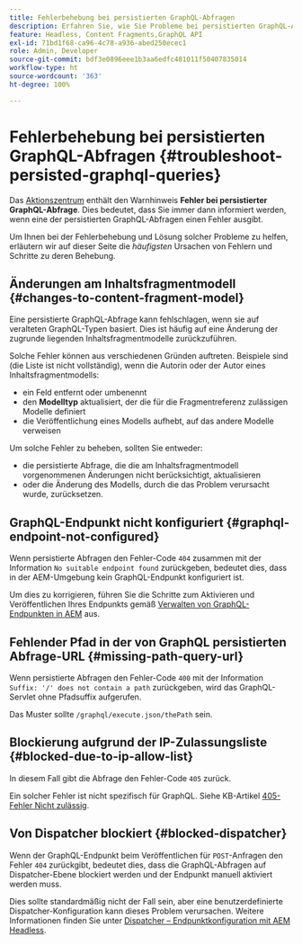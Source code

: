 ```yaml
---
title: Fehlerbehebung bei persistierten GraphQL-Abfragen
description: Erfahren Sie, wie Sie Probleme bei persistierten GraphQL-Abfragen in Adobe Experience Manager as a Cloud Service beheben können.
feature: Headless, Content Fragments,GraphQL API
exl-id: 71bd1f68-ca96-4c78-a936-abed250ecec1
role: Admin, Developer
source-git-commit: bdf3e0896eee1b3aa6edfc481011f50407835014
workflow-type: ht
source-wordcount: '363'
ht-degree: 100%

---
```


# Fehlerbehebung bei persistierten GraphQL-Abfragen {#troubleshoot-persisted-graphql-queries}

Das [Aktionszentrum](/help/operations/actions-center.md) enthält den Warnhinweis **Fehler bei persistierter GraphQL-Abfrage**. Dies bedeutet, dass Sie immer dann informiert werden, wenn eine der persistierten GraphQL-Abfragen einen Fehler ausgibt.

Um Ihnen bei der Fehlerbehebung und Lösung solcher Probleme zu helfen, erläutern wir auf dieser Seite die *häufigsten* Ursachen von Fehlern und Schritte zu deren Behebung.

## Änderungen am Inhaltsfragmentmodell {#changes-to-content-fragment-model}

Eine persistierte GraphQL-Abfrage kann fehlschlagen, wenn sie auf veralteten GraphQL-Typen basiert. Dies ist häufig auf eine Änderung der zugrunde liegenden Inhaltsfragmentmodelle zurückzuführen.

Solche Fehler können aus verschiedenen Gründen auftreten. Beispiele sind (die Liste ist nicht vollständig), wenn die Autorin oder der Autor eines Inhaltsfragmentmodells:

* ein Feld entfernt oder umbenennt
* den **Modelltyp** aktualisiert, der die für die Fragmentreferenz zulässigen Modelle definiert
* die Veröffentlichung eines Modells aufhebt, auf das andere Modelle verweisen

Um solche Fehler zu beheben, sollten Sie entweder:

* die persistierte Abfrage, die die am Inhaltsfragmentmodell vorgenommenen Änderungen nicht berücksichtigt, aktualisieren
* oder die Änderung des Modells, durch die das Problem verursacht wurde, zurücksetzen.

## GraphQL-Endpunkt nicht konfiguriert {#graphql-endpoint-not-configured}

Wenn persistierte Abfragen den Fehler-Code `404` zusammen mit der Information `No suitable endpoint found` zurückgeben, bedeutet dies, dass in der AEM-Umgebung kein GraphQL-Endpunkt konfiguriert ist.

Um dies zu korrigieren, führen Sie die Schritte zum Aktivieren und Veröffentlichen Ihres Endpunkts gemäß [Verwalten von GraphQL-Endpunkten in AEM](/help/headless/graphql-api/graphql-endpoint.md) aus.

## Fehlender Pfad in der von GraphQL persistierten Abfrage-URL {#missing-path-query-url}

Wenn persistierte Abfragen den Fehler-Code `400` mit der Information `Suffix: '/' does not contain a path` zurückgeben, wird das GraphQL-Servlet ohne Pfadsuffix aufgerufen.

Das Muster sollte `/graphql/execute.json/thePath` sein.

## Blockierung aufgrund der IP-Zulassungsliste {#blocked-due-to-ip-allow-list}

In diesem Fall gibt die Abfrage den Fehler-Code `405` zurück.

Ein solcher Fehler ist nicht spezifisch für GraphQL. Siehe KB-Artikel [405-Fehler Nicht zulässig](https://experienceleague.adobe.com/de/docs/experience-cloud-kcs/kbarticles/ka-20824).

## Von Dispatcher blockiert {#blocked-dispatcher}

Wenn der GraphQL-Endpunkt beim Veröffentlichen für `POST`-Anfragen den Fehler `404` zurückgibt, bedeutet dies, dass die GraphQL-Abfragen auf Dispatcher-Ebene blockiert werden und der Endpunkt manuell aktiviert werden muss.

Dies sollte standardmäßig nicht der Fall sein, aber eine benutzerdefinierte Dispatcher-Konfiguration kann dieses Problem verursachen. Weitere Informationen finden Sie unter [Dispatcher – Endpunktkonfiguration mit AEM Headless](/help/headless/deployment/dispatcher.md).

